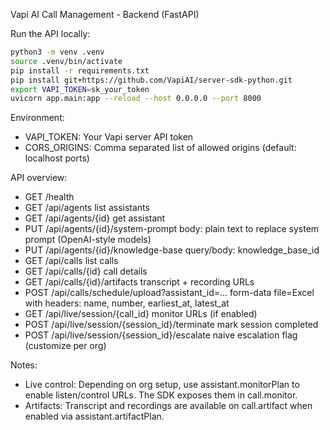 Vapi AI Call Management - Backend (FastAPI)

Run the API locally:

```bash
python3 -m venv .venv
source .venv/bin/activate
pip install -r requirements.txt
pip install git+https://github.com/VapiAI/server-sdk-python.git
export VAPI_TOKEN=sk_your_token
uvicorn app.main:app --reload --host 0.0.0.0 --port 8000
```

Environment:

- VAPI_TOKEN: Your Vapi server API token
- CORS_ORIGINS: Comma separated list of allowed origins (default: localhost ports)

API overview:

- GET /health
- GET /api/agents list assistants
- GET /api/agents/{id} get assistant
- PUT /api/agents/{id}/system-prompt body: plain text to replace system prompt (OpenAI-style models)
- PUT /api/agents/{id}/knowledge-base query/body: knowledge_base_id
- GET /api/calls list calls
- GET /api/calls/{id} call details
- GET /api/calls/{id}/artifacts transcript + recording URLs
- POST /api/calls/schedule/upload?assistant_id=... form-data file=Excel with headers: name, number, earliest_at, latest_at
- GET /api/live/session/{call_id} monitor URLs (if enabled)
- POST /api/live/session/{session_id}/terminate mark session completed
- POST /api/live/session/{session_id}/escalate naive escalation flag (customize per org)

Notes:

- Live control: Depending on org setup, use assistant.monitorPlan to enable listen/control URLs. The SDK exposes them in call.monitor.
- Artifacts: Transcript and recordings are available on call.artifact when enabled via assistant.artifactPlan.

